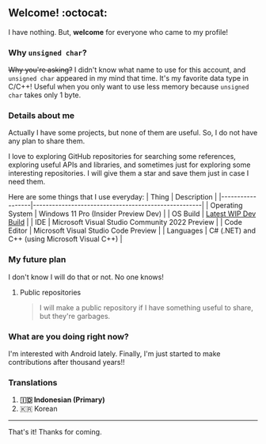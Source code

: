 <!--
### Hi there 👋
-->

## Welcome! :octocat:
I have nothing. But, **welcome** for everyone who came to my profile!

### Why `unsigned char`?
~~Why you're asking?~~ I didn't know what name to use for this account, and `unsigned char` appeared in my mind that time. It's my favorite data type in C/C++! Useful when you only want to use less memory because `unsigned char` takes only 1 byte.

### Details about me
Actually I have some projects, but none of them are useful. So, I do not have any plan to share them.

I love to exploring GitHub repositories for searching some references, exploring useful APIs and libraries, and sometimes just for exploring some interesting repositories. I will give them a star and save them just in case I need them.

Here are some things that I use everyday:
|      Thing       |                      Description                    |
|------------------|-----------------------------------------------------|
| Operating System | Windows 11 Pro (Insider Preview Dev)					 |
|     OS Build     | [Latest WIP Dev Build](https://aka.ms/DevLatest)    |
|       IDE        | Microsoft Visual Studio Community 2022 Preview      |
|   Code Editor    | Microsoft Visual Studio Code Preview                |
|    Languages     | C# (.NET) and C++ (using Microsoft Visual C++)      |

### My future plan
I don't know I will do that or not. No one knows!

1. Public repositories
   > I will make a public repository if I have something useful to share, but they're garbages.

### What are you doing right now?
I'm interested with Android lately. Finally, I'm just started to make contributions after thousand years!!

### Translations
1. **🇮🇩 Indonesian (Primary)**
2. 🇰🇷 Korean

___
That's it! Thanks for coming.

<!--
I love templates! So, please do not remove everything below. Thank you! :D
-->

<!--
**unsignedchar-256/unsignedchar-256** is a ✨ _special_ ✨ repository because its `README.md` (this file) appears on your GitHub profile.

Here are some ideas to get you started:

- 🔭 I’m currently working on ...
- 🌱 I’m currently learning ...
- 👯 I’m looking to collaborate on ...
- 🤔 I’m looking for help with ...
- 💬 Ask me about ...
- 📫 How to reach me: ...
- 😄 Pronouns: ...
- ⚡ Fun fact: ...
-->
